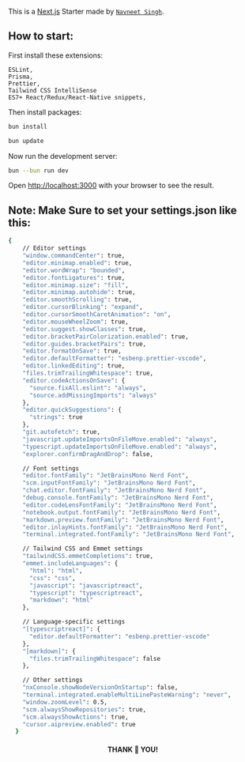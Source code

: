 This is a [Next.js](https://nextjs.org) Starter made by
[`Navneet Singh`](https://github.com/xnammu).

## How to start:

First install these extensions:

```
ESLint,
Prisma,
Prettier,
Tailwind CSS IntelliSense
ES7+ React/Redux/React-Native snippets,
```

Then install packages:

```bash
bun install
```

```bash
bun update
```

Now run the development server:

```bash
bun --bun run dev
```

Open [http://localhost:3000](http://localhost:3000) with your browser to see the
result.

## Note: Make Sure to set your settings.json like this:

```bash
{
    // Editor settings
    "window.commandCenter": true,
    "editor.minimap.enabled": true,
    "editor.wordWrap": "bounded",
    "editor.fontLigatures": true,
    "editor.minimap.size": "fill",
    "editor.minimap.autohide": true,
    "editor.smoothScrolling": true,
    "editor.cursorBlinking": "expand",
    "editor.cursorSmoothCaretAnimation": "on",
    "editor.mouseWheelZoom": true,
    "editor.suggest.showClasses": true,
    "editor.bracketPairColorization.enabled": true,
    "editor.guides.bracketPairs": true,
    "editor.formatOnSave": true,
    "editor.defaultFormatter": "esbenp.prettier-vscode",
    "editor.linkedEditing": true,
    "files.trimTrailingWhitespace": true,
    "editor.codeActionsOnSave": {
      "source.fixAll.eslint": "always",
      "source.addMissingImports": "always"
    },
    "editor.quickSuggestions": {
      "strings": true
    },
    "git.autofetch": true,
    "javascript.updateImportsOnFileMove.enabled": "always",
    "typescript.updateImportsOnFileMove.enabled": "always",
    "explorer.confirmDragAndDrop": false,

    // Font settings
    "editor.fontFamily": "JetBrainsMono Nerd Font",
    "scm.inputFontFamily": "JetBrainsMono Nerd Font",
    "chat.editor.fontFamily": "JetBrainsMono Nerd Font",
    "debug.console.fontFamily": "JetBrainsMono Nerd Font",
    "editor.codeLensFontFamily": "JetBrainsMono Nerd Font",
    "notebook.output.fontFamily": "JetBrainsMono Nerd Font",
    "markdown.preview.fontFamily": "JetBrainsMono Nerd Font",
    "editor.inlayHints.fontFamily": "JetBrainsMono Nerd Font",
    "terminal.integrated.fontFamily": "JetBrainsMono Nerd Font",

    // Tailwind CSS and Emmet settings
    "tailwindCSS.emmetCompletions": true,
    "emmet.includeLanguages": {
      "html": "html",
      "css": "css",
      "javascript": "javascriptreact",
      "typescript": "typescriptreact",
      "markdown": "html"
    },

    // Language-specific settings
    "[typescriptreact]": {
      "editor.defaultFormatter": "esbenp.prettier-vscode"
    },
    "[markdown]": {
      "files.trimTrailingWhitespace": false
    },

    // Other settings
    "nxConsole.showNodeVersionOnStartup": false,
    "terminal.integrated.enableMultiLinePasteWarning": "never",
    "window.zoomLevel": 0.5,
    "scm.alwaysShowRepositories": true,
    "scm.alwaysShowActions": true,
    "cursor.aipreview.enabled": true
  }
```

<h4 align="center"> THANK 💖 YOU!

</h4>
